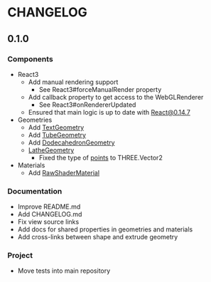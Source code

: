 CHANGELOG
===========

## 0.1.0

### Components
- React3
  - Add manual rendering support
    - See React3#forceManualRender property
  - Add callback property to get access to the WebGLRenderer
    - See React3#onRendererUpdated
  - Ensured that main logic is up to date with React@0.14.7
- Geometries
  - Add [TextGeometry]()
  - Add [TubeGeometry]()
  - Add [DodecahedronGeometry]()
  - [LatheGeometry](https://github.com/toxicFork/react-three-renderer/wiki/latheGeometry)
    - Fixed the type of
    [points](https://github.com/toxicFork/react-three-renderer/wiki/latheGeometry#points)
    to THREE.Vector2
- Materials
  - Add [RawShaderMaterial]()

### Documentation
- Improve README.md
- Add CHANGELOG.md
- Fix view source links
- Add docs for shared properties in geometries and materials
- Add cross-links between shape and extrude geometry

### Project
- Move tests into main repository
